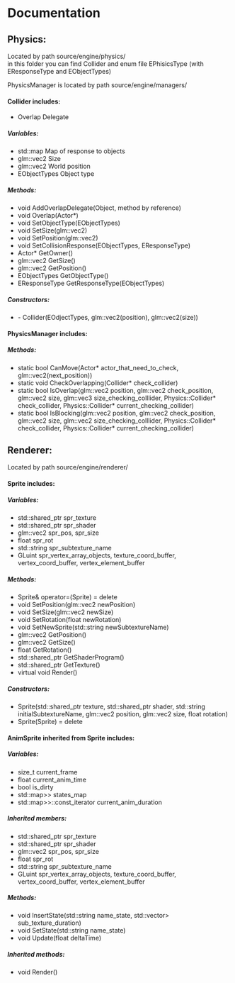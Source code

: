 <h1>Documentation</h1>

<h2>Physics:</h2>

<p>Located by path source/engine/physics/ <br>
in this folder you can find Collider and enum file EPhisicsType (with EResponseType and EObjectTypes) <br>

PhysicsManager is located by path source/engine/managers/ </p>


  <h4>Collider includes:</h4>
  <ul>
    <li> Overlap Delegate </li>
</ul>
    <h5>Variables: </h5>
<ul>
	<li> std::map<EObjectTypes, EResponseType> Map of response to objects </li>
    <li> glm::vec2 Size </li>
    <li> glm::vec2 World position </li>
    <li>EObjectTypes Object type </li>
	</ul>
    <h5> Methods: </h5>
    <ul>
    <li> void AddOverlapDelegate(Object, method by reference) </li>
    <li> void Overlap(Actor*) </li>
    <li> void SetObjectType(EObjectTypes) </li>
    <li> void SetSize(glm::vec2) </li>
    <li> void SetPosition(glm::vec2) </li>
    <li> void SetCollisionResponse(EObjectTypes, EResponseType) </li>
    <li> Actor* GetOwner() </li>
    <li> glm::vec2 GetSize() </li>
    <li> glm::vec2 GetPosition() </li>
    <li> EObjectTypes GetObjectType() </li>
    <li> EResponseType GetResponseType(EObjectTypes) </li>
</ul>
	<h5> Constructors: </h5>
	<ul>
	<li>- Collider(EOdjectTypes, glm::vec2(position), glm::vec2(size)) </li>
	</ul>
  <h4>PhysicsManager includes: </h4>
    <h5>Methods: </h5>
    <ul>
	<li> static bool CanMove(Actor* actor_that_need_to_check, glm::vec2(next_position)) </li>
     <li> static void CheckOverlapping(Collider* check_collider) </li>
     <li> static bool IsOverlap(glm::vec2 position, glm::vec2 check_position,  
    glm::vec2 size, glm::vec3 size_checking_colllider, 
    Physics::Collider* check_collider, Physics::Collider* current_checking_collider) </li>
     <li> static bool IsBlocking(glm::vec2 position, glm::vec2 check_position, 
		glm::vec2 size, glm::vec2 size_checking_colllider, 
		Physics::Collider* check_collider, Physics::Collider* current_checking_collider) </li>
    </ul>
<h2> Renderer: </h2>
  <p> Located by path source/engine/renderer/ </p>
  
  <h4> Sprite includes: </h4>
    <h5> Variables: </h5>
    <ul>
	<li> std::shared_ptr<Texture2D> spr_texture </li>
	<li> std::shared_ptr<ShaderProgram> spr_shader </li>
	<li> glm::vec2 spr_pos, spr_size </li>
	<li> float spr_rot </li>
	<li> std::string spr_subtexture_name </li>
	<li> GLuint spr_vertex_array_objects, texture_coord_buffer, vertex_coord_buffer, vertex_element_buffer </li>
	</ul>
    <h5> Methods: </h5>
    <ul>
	<li> Sprite& operator=(Sprite) = delete </li>
	<li> void SetPosition(glm::vec2 newPosition) </li>
	<li> void SetSize(glm::vec2 newSize) </li>
	<li> void SetRotation(float newRotation) </li>
	<li> void SetNewSprite(std::string newSubtextureName) </li>
	<li> glm::vec2 GetPosition() </li>
	<li> glm::vec2 GetSize() </li>
	<li> float GetRotation() </li>
	<li> std::shared_ptr<Renderer::ShaderProgram> GetShaderProgram() </li>
	<li> std::shared_ptr<Renderer::Texture2D> GetTexture() </li>
     	<li> virtual void Render() </li>
    </ul>
    <h5> Constructors: </h5>
    <ul>
	<li> Sprite(std::shared_ptr<Texture2D> texture, std::shared_ptr <ShaderProgram> shader, 
			std::string initialSubtextureName, glm::vec2 position, 
		glm::vec2 size, float rotation) </li>
		<li> Sprite(Sprite) = delete </li>
	</ul>
		<h4> AnimSprite inherited from Sprite includes: </h4>
	<h5> Variables: </h5>
		<ul>
			<li> size_t current_frame </li>
     <li> float current_anim_time </li>
     <li> bool is_dirty </li>
     <li> std::map<std::string, std::vector<std::pair<std::string, float>>> states_map </li>
     <li> std::map<std::string, std::vector<std::pair<std::string, float>>>::const_iterator current_anim_duration </li>
			</ul>
		<h5> Inherited members: </h5>
    <ul>
	<li> std::shared_ptr<Texture2D> spr_texture </li>
	<li> std::shared_ptr<ShaderProgram> spr_shader </li>
	<li> glm::vec2 spr_pos, spr_size </li>
	<li> float spr_rot </li>
	<li> std::string spr_subtexture_name </li>
	<li> GLuint spr_vertex_array_objects, texture_coord_buffer, vertex_coord_buffer, vertex_element_buffer </li>
	</ul>
		<h5> Methods: </h5>
		<ul>
     <li> void InsertState(std::string name_state, std::vector<std::pair<std::string, float>> sub_texture_duration) </li>
     <li> void SetState(std::string name_state) </li>
     <li> void Update(float deltaTime) </li>
		</ul>
		<h5> Inherited methods: </h5>
		<ul>
			<li> void Render() </li>
		</ul>
